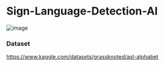# Sign-Language-Detection-AI

![image](https://developers.google.com/static/mediapipe/images/solutions/hand-landmarks.png)

### Dataset
https://www.kaggle.com/datasets/grassknoted/asl-alphabet
